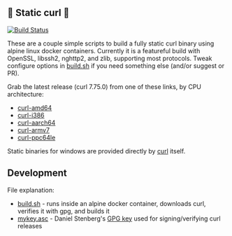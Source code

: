 :mechanical_arm: Static curl :mechanical_arm:
-----------
[![Build Status](https://ci.moparisthe.best/job/moparisthebest/job/static-curl/job/master/badge/icon%3Fstyle=plastic)](https://ci.moparisthe.best/job/moparisthebest/job/static-curl/job/master/)

These are a couple simple scripts to build a fully static curl binary using alpine linux docker containers.  Currently it is a featureful build with OpenSSL, libssh2, nghttp2, and zlib, supporting most protocols.  Tweak configure options in [build.sh](build.sh#L50) if you need something else (and/or suggest or PR).

Grab the latest release (curl 7.75.0) from one of these links, by CPU architecture:
  - [curl-amd64](https://github.com/moparisthebest/static-curl/releases/download/v7.75.0/curl-amd64)
  - [curl-i386](https://github.com/moparisthebest/static-curl/releases/download/v7.75.0/curl-i386)
  - [curl-aarch64](https://github.com/moparisthebest/static-curl/releases/download/v7.75.0/curl-aarch64)
  - [curl-armv7](https://github.com/moparisthebest/static-curl/releases/download/v7.75.0/curl-armv7)
  - [curl-ppc64le](https://github.com/moparisthebest/static-curl/releases/download/v7.75.0/curl-ppc64le)

Static binaries for windows are provided directly by [curl](https://curl.haxx.se/windows/) itself.

Development
-----------

File explanation:
  - [build.sh](build.sh) - runs inside an alpine docker container, downloads curl, verifies it with gpg, and builds it
  - [mykey.asc](mykey.asc) - Daniel Stenberg's [GPG key](https://daniel.haxx.se/address.html) used for signing/verifying curl releases
